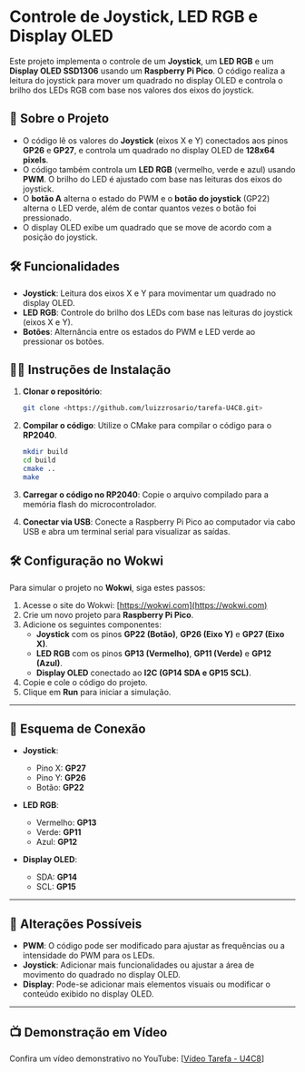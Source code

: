 # **Controle de Joystick, LED RGB e Display OLED**

Este projeto implementa o controle de um **Joystick**, um **LED RGB** e um **Display OLED SSD1306** usando um **Raspberry Pi Pico**. O código realiza a leitura do joystick para mover um quadrado no display OLED e controla o brilho dos LEDs RGB com base nos valores dos eixos do joystick.

## 🔧 **Sobre o Projeto**
- O código lê os valores do **Joystick** (eixos X e Y) conectados aos pinos **GP26** e **GP27**, e controla um quadrado no display OLED de **128x64 pixels**.
- O código também controla um **LED RGB** (vermelho, verde e azul) usando **PWM**. O brilho do LED é ajustado com base nas leituras dos eixos do joystick.
- O **botão A** alterna o estado do PWM e o **botão do joystick** (GP22) alterna o LED verde, além de contar quantos vezes o botão foi pressionado.
- O display OLED exibe um quadrado que se move de acordo com a posição do joystick.

## 🛠 **Funcionalidades**
- **Joystick**: Leitura dos eixos X e Y para movimentar um quadrado no display OLED.
- **LED RGB**: Controle do brilho dos LEDs com base nas leituras do joystick (eixos X e Y).
- **Botões**: Alternância entre os estados do PWM e LED verde ao pressionar os botões.

## 🧑‍💻 **Instruções de Instalação**

1. **Clonar o repositório**:
   ```bash
   git clone <https://github.com/luizzrosario/tarefa-U4C8.git>
   ```

2. **Compilar o código**:
   Utilize o CMake para compilar o código para o **RP2040**.

   ```bash
   mkdir build
   cd build
   cmake ..
   make
   ```

3. **Carregar o código no RP2040**:
   Copie o arquivo compilado para a memória flash do microcontrolador.

4. **Conectar via USB**:
   Conecte a Raspberry Pi Pico ao computador via cabo USB e abra um terminal serial para visualizar as saídas.

## 🛠 **Configuração no Wokwi**

Para simular o projeto no **Wokwi**, siga estes passos:

1. Acesse o site do Wokwi: [https://wokwi.com](https://wokwi.com)
2. Crie um novo projeto para **Raspberry Pi Pico**.
3. Adicione os seguintes componentes:
   - **Joystick** com os pinos **GP22 (Botão)**, **GP26 (Eixo Y)** e **GP27 (Eixo X)**.
   - **LED RGB** com os pinos **GP13 (Vermelho)**, **GP11 (Verde)** e **GP12 (Azul)**.
   - **Display OLED** conectado ao **I2C (GP14 SDA e GP15 SCL)**.
4. Copie e cole o código do projeto.
5. Clique em **Run** para iniciar a simulação.

---

## 📝 **Esquema de Conexão**

- **Joystick**:
  - Pino X: **GP27**
  - Pino Y: **GP26**
  - Botão: **GP22**

- **LED RGB**:
  - Vermelho: **GP13**
  - Verde: **GP11**
  - Azul: **GP12**

- **Display OLED**:
  - SDA: **GP14**
  - SCL: **GP15**

---

## 🔄 **Alterações Possíveis**
- **PWM**: O código pode ser modificado para ajustar as frequências ou a intensidade do PWM para os LEDs.
- **Joystick**: Adicionar mais funcionalidades ou ajustar a área de movimento do quadrado no display OLED.
- **Display**: Pode-se adicionar mais elementos visuais ou modificar o conteúdo exibido no display OLED.

---

## 📺 **Demonstração em Vídeo**
Confira um vídeo demonstrativo no YouTube: [[Vídeo Tarefa - U4C8]()]
